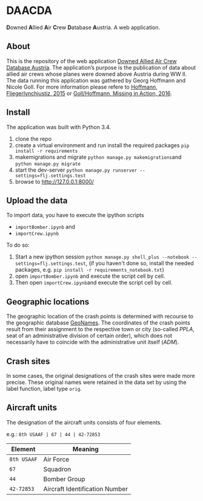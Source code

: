 # DAACDA

**D**owned **A**llied **A**ir **C**rew **D**atabase **A**ustria. A web application.

## About
This is the repository of the web application [Downed Allied Air Crew Database Austria](http://daacda.eos.arz.oeaw.ac.at/). The application’s purpose is the publication of data about allied air crews whose planes were downed above Austria during WW II. The data running this application was gathered by Georg Hoffmann and Nicole Goll. For more information please refere to [Hoffmann, Fliegerlynchjustiz, 2015](https://www.schoeningh.de/katalog/titel/978-3-506-78137-6.html) or [Goll/Hoffmann, Missing in Action, 2016](http://www.bundesheer.at/download_archiv/pdfs/missing_in_action.pdf).

## Install

The application was built with Python 3.4.

1. clone the repo
2. create a virtual environment and run install the required packages `pip install -r requirements`
3. makemigrations and migrate `python manage.py makemigrations`and `python manage.py migrate`
4. start the dev-server `python manage.py runserver --settings=flj.settings.test`
5. browse to http://127.0.0.1:8000/

## Upload the data
To import data, you have to execute the ipython scripts
* `importBomber.ipynb` and
* `importCrew.ipynb`

To do so:
1. Start a new ipython session `python manage.py shell_plus --notebook --settings=flj.settings.test`, (if you haven't done so, install the needed packages, e.g. `pip install -r requirements_notebook.txt`)
2. open `importBomber.ipynb` and execute the script cell by cell.
3. Then open `importCrew.ipynb`and execute the script cell by cell.

## Geographic locations

The geographic location of the crash points is determined with recourse to the geographic database [GeoNames](http://www.geonames.org). The coordinates of the crash points result from their assignment to the respective town or city (so-called *PPLA*, seat of an administrative division of certain order), which does not necessarily have to coincide with the administrative unit itself (*ADM*).

## Crash sites
In some cases, the original designations of the crash sites were made more precise. These original names were retained in the data set by using the label function, label type `orig`.

## Aircraft units
The designation of the aircraft units consists of four elements.

e.g.:  `8th USAAF | 67 | 44 | 42-72853`

Element | Meaning
--- | ---
`8th USAAF` | Air Force
`67` | Squadron
`44` | Bomber Group
`42-72853` | Aircraft Identification Number
